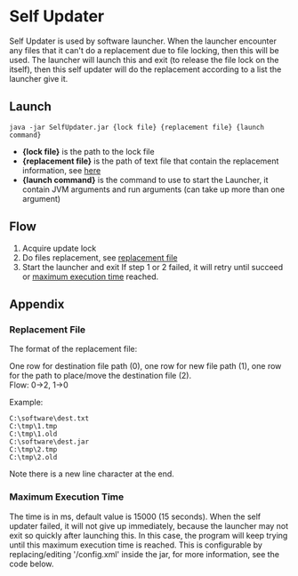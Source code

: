 # Self Updater #



Self Updater is used by software launcher.
When the launcher encounter any files that it can't do a replacement due to file locking, then this will be used.
The launcher will launch this and exit (to release the file lock on the itself), then this self updater will do the replacement according to a list the launcher give it.

## Launch ##
```
java -jar SelfUpdater.jar {lock file} {replacement file} {launch command}
```
  * **{lock file}** is the path to the lock file
  * **{replacement file}** is the path of text file that contain the replacement information, see [here](#Replacement_File.md)
  * **{launch command}** is the command to use to start the Launcher, it contain JVM arguments and run arguments (can take up more than one argument)

## Flow ##
  1. Acquire update lock
  1. Do files replacement, see [replacement file](#Replacement_File.md)
  1. Start the launcher and exit
If step 1 or 2 failed, it will retry until succeed or [maximum execution time](#Maximum_Execution_Time.md) reached.

## Appendix ##

### Replacement File ###
The format of the replacement file:

One row for destination file path (0), one row for new file path (1), one row for the path to place/move the destination file (2).<br />
Flow: 0->2, 1->0

Example:
```
C:\software\dest.txt
C:\tmp\1.tmp
C:\tmp\1.old
C:\software\dest.jar
C:\tmp\2.tmp
C:\tmp\2.old
```
Note there is a new line character at the end.

### Maximum Execution Time ###
The time is in ms, default value is 15000 (15 seconds).
When the self updater failed, it will not give up immediately, because the launcher may not exit so quickly after launching this.
In this case, the program will keep trying until this maximum execution time is reached.
This is configurable by replacing/editing '/config.xml' inside the jar, for more information, see the code below.